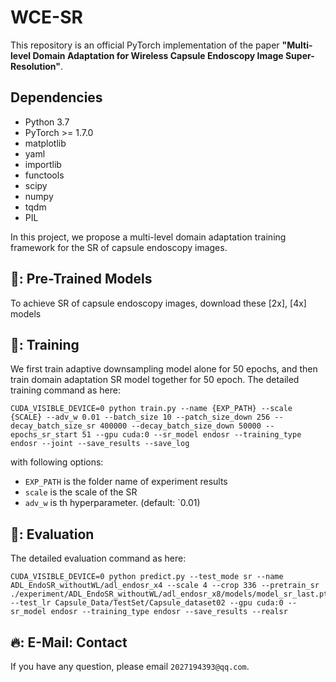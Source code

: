 # WCE-SR
This repository is an official PyTorch implementation of the paper **"Multi-level Domain Adaptation for Wireless Capsule Endoscopy Image Super-Resolution"**.

## Dependencies
* Python 3.7
* PyTorch >= 1.7.0
* matplotlib
* yaml
* importlib
* functools
* scipy
* numpy
* tqdm
* PIL

In this project, we propose a multi-level domain adaptation training framework for the SR of capsule endoscopy images.

## 🚉: Pre-Trained Models

To achieve SR of capsule endoscopy images, download these [2x], [4x] models
## 🚋: Training

We first train adaptive downsampling model alone for 50 epochs, and then train domain adaptation SR model together for 50 epoch.
The detailed training command as here:
```
CUDA_VISIBLE_DEVICE=0 python train.py --name {EXP_PATH} --scale {SCALE} --adv_w 0.01 --batch_size 10 --patch_size_down 256 --decay_batch_size_sr 400000 --decay_batch_size_down 50000 --epochs_sr_start 51 --gpu cuda:0 --sr_model endosr --training_type endosr --joint --save_results --save_log
```
with following options:
- `EXP_PATH` is the folder name of experiment results
- `scale` is the scale of the SR
- `adv_w` is th hyperparameter. (default: `0.01)

## 🧩: Evaluation

The detailed evaluation command as here:
```
CUDA_VISIBLE_DEVICE=0 python predict.py --test_mode sr --name ADL_EndoSR_withoutWL/adl_endosr_x4 --scale 4 --crop 336 --pretrain_sr ./experiment/ADL_EndoSR_withoutWL/adl_endosr_x8/models/model_sr_last.pth --test_lr Capsule_Data/TestSet/Capsule_dataset02 --gpu cuda:0 --sr_model endosr --training_type endosr --save_results --realsr
```

## 🔥: E-Mail: Contact

If you have any question, please email `2027194393@qq.com`.

